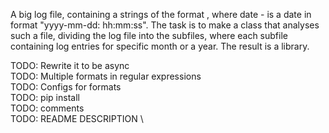 A big log file, containing a strings of the format <date> <str> <str>, where date - is a date in format "yyyy-mm-dd: hh:mm:ss".
The task is to make a class that analyses such a file, dividing the log file into the subfiles, where each subfile containing log entries for specific month or a year.
The result is a library.

TODO: Rewrite it to be async \
TODO: Multiple formats in regular expressions \
TODO: Configs for formats \
TODO: pip install \
TODO: comments \
TODO: README DESCRIPTION \
